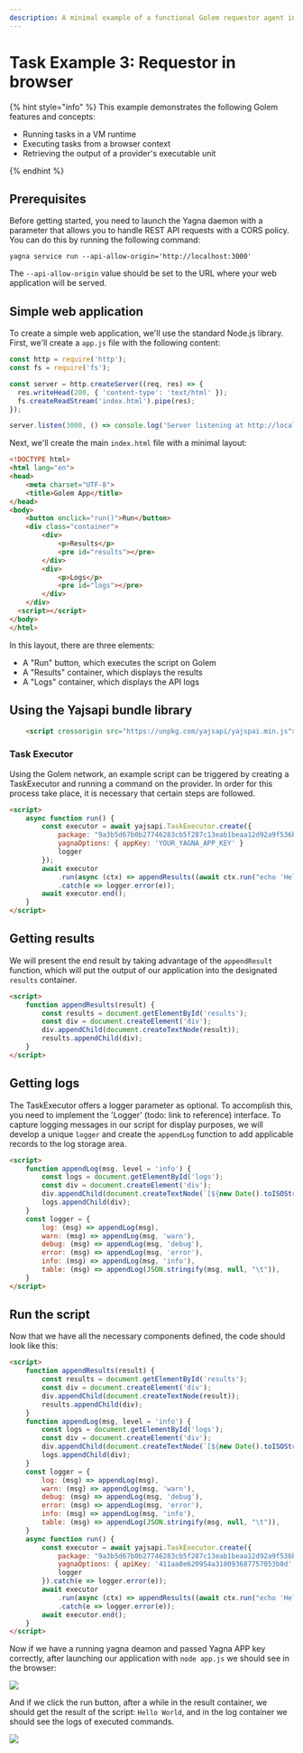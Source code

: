 ```yaml
---
description: A minimal example of a functional Golem requestor agent in browser
---
```


# Task Example 3: Requestor in browser

{% hint style="info" %}
This example demonstrates the following Golem features and concepts:

* Running tasks in a VM runtime
* Executing tasks from a browser context
* Retrieving the output of a provider's executable unit

{% endhint %}

## Prerequisites

Before getting started, you need to launch the Yagna daemon with a parameter that allows you to handle REST API requests with a CORS policy. You can do this by running the following command:

```shell
yagna service run --api-allow-origin='http://localhost:3000'
```

The `--api-allow-origin` value should be set to the URL where your web application will be served.

## Simple web application

To create a simple web application, we'll use the standard Node.js library. First, we'll create a `app.js` file with the following content:

```javascript
const http = require('http');
const fs = require('fs');

const server = http.createServer((req, res) => {
  res.writeHead(200, { 'content-type': 'text/html' });
  fs.createReadStream('index.html').pipe(res);
});

server.listen(3000, () => console.log('Server listening at http://localhost:3000'));
```

Next, we'll create the main `index.html` file with a minimal layout:

```html
<!DOCTYPE html>
<html lang="en">
<head>
    <meta charset="UTF-8">
    <title>Golem App</title>
</head>
<body>
    <button onclick="run()">Run</button>
    <div class="container">
        <div>
            <p>Results</p>
            <pre id="results"></pre>
        </div>
        <div>
            <p>Logs</p>
            <pre id="logs"></pre>
        </div>
    </div>
  <script></script>
</body>
</html>
```

In this layout, there are three elements:

- A "Run" button, which executes the script on Golem
- A "Results" container, which displays the results
- A "Logs" container, which displays the API logs

## Using the Yajsapi bundle library

```html
    <script crossorigin src="https://unpkg.com/yajsapi/yajspai.min.js"></script>
```

### Task Executor

Using the Golem network, an example script can be triggered by creating a TaskExecutor and running a command on the provider. In order for this process take place, it is necessary that certain steps are followed.
```html
<script>
    async function run() {
        const executor = await yajsapi.TaskExecutor.create({
            package: "9a3b5d67b0b27746283cb5f287c13eab1beaa12d92a9f536b747c7ae",
            yagnaOptions: { appKey: 'YOUR_YAGNA_APP_KEY' }
            logger
        });
        await executor
            .run(async (ctx) => appendResults((await ctx.run("echo 'Hello World'")).stdout))
            .catch(e => logger.error(e));
        await executor.end();
    }
</script>
```

## Getting results

We will present the end result by taking advantage of the `appendResult` function, which will put the output of our application into the designated `results` container.
```html
<script>
    function appendResults(result) {
        const results = document.getElementById('results');
        const div = document.createElement('div');
        div.appendChild(document.createTextNode(result));
        results.appendChild(div);
    }
</script>
```

## Getting logs

The TaskExecutor offers a logger parameter as optional. To accomplish this, you need to implement the 'Logger' (todo: link to reference) interface. To capture logging messages in our script for display purposes, we will develop a unique `logger` and create the `appendLog` function to add applicable records to the log storage area.
```html
<script>
    function appendLog(msg, level = 'info') {
        const logs = document.getElementById('logs');
        const div = document.createElement('div');
        div.appendChild(document.createTextNode(`[${new Date().toISOString()}] [${level}] ${msg}`));
        logs.appendChild(div);
    }
    const logger = {
        log: (msg) => appendLog(msg),
        warn: (msg) => appendLog(msg, 'warn'),
        debug: (msg) => appendLog(msg, 'debug'),
        error: (msg) => appendLog(msg, 'error'),
        info: (msg) => appendLog(msg, 'info'),
        table: (msg) => appendLog(JSON.stringify(msg, null, "\t")),
    }
</script>
```

## Run the script

Now that we have all the necessary components defined, the code should look like this:

```html
<script>
    function appendResults(result) {
        const results = document.getElementById('results');
        const div = document.createElement('div');
        div.appendChild(document.createTextNode(result));
        results.appendChild(div);
    }
    function appendLog(msg, level = 'info') {
        const logs = document.getElementById('logs');
        const div = document.createElement('div');
        div.appendChild(document.createTextNode(`[${new Date().toISOString()}] [${level}] ${msg}`));
        logs.appendChild(div);
    }
    const logger = {
        log: (msg) => appendLog(msg),
        warn: (msg) => appendLog(msg, 'warn'),
        debug: (msg) => appendLog(msg, 'debug'),
        error: (msg) => appendLog(msg, 'error'),
        info: (msg) => appendLog(msg, 'info'),
        table: (msg) => appendLog(JSON.stringify(msg, null, "\t")),
    }
    async function run() {
        const executor = await yajsapi.TaskExecutor.create({
            package: "9a3b5d67b0b27746283cb5f287c13eab1beaa12d92a9f536b747c7ae",
            yagnaOptions: { apiKey: '411aa8e620954a318093687757053b8d' },
            logger
        }).catch(e => logger.error(e));
        await executor
            .run(async (ctx) => appendResults((await ctx.run("echo 'Hello World'")).stdout))
            .catch(e => logger.error(e));
        await executor.end();
    }
</script>
```

Now if we have a running yagna deamon and passed Yagna APP key correctly, after launching our application with `node app.js` we should see in the browser:

![](../../.gitbook/assets/web-01.jpg)

And if we click the run button, after a while in the result container, we should get the result of the script: `Hello World`, and in the log container we should see the logs of executed commands.

![](../../.gitbook/assets/web-02.jpg)


